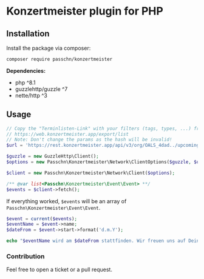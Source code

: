 # Konzertmeister plugin for PHP

## Installation

Install the package via composer:

```sh
composer require passchn/konzertmeister
```

**Dependencies:**

* php ^8.1
* guzzlehttp/guzzle ^7
* nette/http ^3

## Usage

```php
// Copy the "Terminlisten-Link" with your filters (tags, types, ...) from this url:
// https://web.konzertmeister.app/export/list
// Note: Don't change the params as the hash will be invalid! 
$url = 'https://rest.konzertmeister.app/api/v3/org/OALS_4dad../upcomingappointments?types=1,2&limit=5&display=light&tags=22351,2024&hash=93af9...'

$guzzle = new GuzzleHttp\Client();
$options = new Passchn\Konzertmeister\Network\ClientOptions($guzzle, $url);

$client = new Passchn\Konzertmeister\Network\Client($options);

/** @var list<Passchn\Konzertmeister\Event\Event> **/
$events = $client->fetch();
```

If everything worked, `$events` will be an array of `Passchn\Konzertmeister\Event\Event`.

```php
$event = current($events);
$eventName = $event->name;
$dateFrom = $event->start->format('d.m.Y');

echo "$eventName wird am $dateFrom stattfinden. Wir freuen uns auf Deinen Besuch!";
```

### Contribution

Feel free to open a ticket or a pull request.
